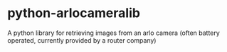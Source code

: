 # python-arlocameralib
A python library for retrieving images from an arlo camera (often battery operated, currently provided by a router company)
